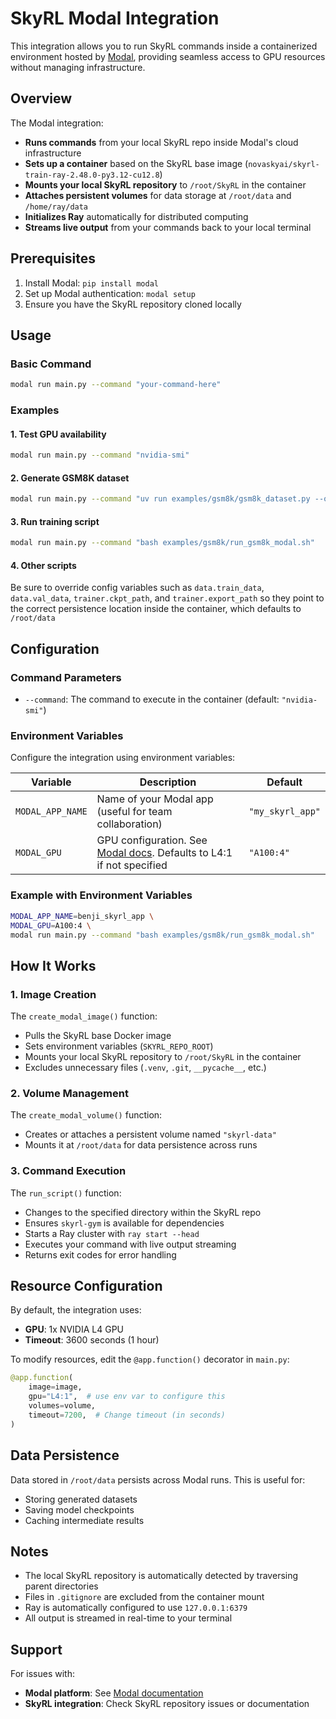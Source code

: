 # SkyRL Modal Integration

This integration allows you to run SkyRL commands inside a containerized environment hosted by [Modal](https://modal.com/), providing seamless access to GPU resources without managing infrastructure.

## Overview

The Modal integration:
- **Runs commands** from your local SkyRL repo inside Modal's cloud infrastructure
- **Sets up a container** based on the SkyRL base image (`novaskyai/skyrl-train-ray-2.48.0-py3.12-cu12.8`)
- **Mounts your local SkyRL repository** to `/root/SkyRL` in the container
- **Attaches persistent volumes** for data storage at `/root/data` and `/home/ray/data`
- **Initializes Ray** automatically for distributed computing
- **Streams live output** from your commands back to your local terminal

## Prerequisites

1. Install Modal: `pip install modal`
2. Set up Modal authentication: `modal setup`
3. Ensure you have the SkyRL repository cloned locally

## Usage

### Basic Command

```bash
modal run main.py --command "your-command-here"
```

### Examples

#### 1. Test GPU availability
```bash
modal run main.py --command "nvidia-smi"
```

#### 2. Generate GSM8K dataset
```bash
modal run main.py --command "uv run examples/gsm8k/gsm8k_dataset.py --output_dir /root/data/gsm8k"
```

#### 3. Run training script
```bash
modal run main.py --command "bash examples/gsm8k/run_gsm8k_modal.sh"
```

#### 4. Other scripts
Be sure to override config variables such as `data.train_data`, `data.val_data`, `trainer.ckpt_path`,
and `trainer.export_path` so they point to the correct persistence location inside the container, which
defaults to `/root/data`

## Configuration

### Command Parameters

- `--command`: The command to execute in the container (default: `"nvidia-smi"`)

### Environment Variables

Configure the integration using environment variables:

| Variable | Description | Default |
|----------|-------------|---------|
| `MODAL_APP_NAME` | Name of your Modal app (useful for team collaboration) | `"my_skyrl_app"` |
| `MODAL_GPU` | GPU configuration. See [Modal docs](https://modal.com/docs/guide/gpu). Defaults to L4:1 if not specified | `"A100:4"` |

### Example with Environment Variables

```bash
MODAL_APP_NAME=benji_skyrl_app \
MODAL_GPU=A100:4 \
modal run main.py --command "bash examples/gsm8k/run_gsm8k_modal.sh"
```

## How It Works

### 1. Image Creation
The `create_modal_image()` function:
- Pulls the SkyRL base Docker image
- Sets environment variables (`SKYRL_REPO_ROOT`)
- Mounts your local SkyRL repository to `/root/SkyRL` in the container
- Excludes unnecessary files (`.venv`, `.git`, `__pycache__`, etc.)

### 2. Volume Management
The `create_modal_volume()` function:
- Creates or attaches a persistent volume named `"skyrl-data"`
- Mounts it at `/root/data` for data persistence across runs

### 3. Command Execution
The `run_script()` function:
- Changes to the specified directory within the SkyRL repo
- Ensures `skyrl-gym` is available for dependencies
- Starts a Ray cluster with `ray start --head`
- Executes your command with live output streaming
- Returns exit codes for error handling

## Resource Configuration

By default, the integration uses:
- **GPU**: 1x NVIDIA L4 GPU
- **Timeout**: 3600 seconds (1 hour)

To modify resources, edit the `@app.function()` decorator in `main.py`:

```python
@app.function(
    image=image,
    gpu="L4:1",  # use env var to configure this
    volumes=volume,
    timeout=7200,  # Change timeout (in seconds)
)
```

## Data Persistence

Data stored in `/root/data` persists across Modal runs. This is useful for:
- Storing generated datasets
- Saving model checkpoints
- Caching intermediate results

## Notes

- The local SkyRL repository is automatically detected by traversing parent directories
- Files in `.gitignore` are excluded from the container mount
- Ray is automatically configured to use `127.0.0.1:6379`
- All output is streamed in real-time to your terminal

## Support

For issues with:
- **Modal platform**: See [Modal documentation](https://modal.com/docs)
- **SkyRL integration**: Check SkyRL repository issues or documentation

